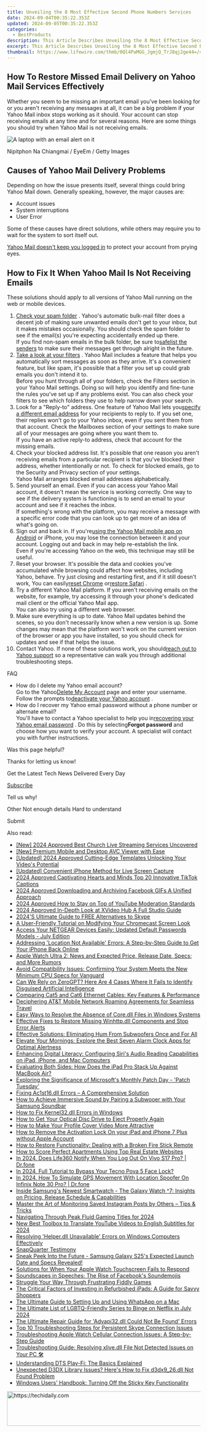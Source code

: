 ```yaml
---
title: Unveiling the 8 Most Effective Second Phone Numbers Services
date: 2024-09-04T00:35:22.353Z
updated: 2024-09-05T00:35:22.353Z
categories:
  - BestProducts
description: This Article Describes Unveiling the 8 Most Effective Second Phone Numbers Services
excerpt: This Article Describes Unveiling the 8 Most Effective Second Phone Numbers Services
thumbnail: https://www.lifewire.com/thmb/0Ql4PaMGG_JgmjQ_TrJ8qj2ge44=/400x300/filters:no_upscale():max_bytes(150000):strip_icc():format(webp)/20200417_182009-12af46befca541969b3c79fcbdcd592c.jpg
---
```


## How To Restore Missed Email Delivery on Yahoo Mail Services Effectively
 Whether you seem to be missing an important email you've been looking for or you aren't receiving any messages at all, it can be a big problem if your Yahoo Mail inbox stops working as it should. Your account can stop receiving emails at any time and for several reasons. Here are some things you should try when Yahoo Mail is not receiving emails.

![A laptop with an email alert on it](https://www.lifewire.com/thmb/SfXOI-z7ZL2YnGDbg0twmqtQuwQ=/1500x0/filters:no_upscale():max_bytes(150000):strip_icc():format(webp)/GettyImages-1132289824-17803006e92047d1994c21404918c781.jpg)

 Nipitphon Na Chiangmai / EyeEm / Getty Images

## Causes of Yahoo Mail Delivery Problems

 Depending on how the issue presents itself, several things could bring Yahoo Mail down. Generally speaking, however, the major causes are:

* Account issues
* System interruptions
* User Error

 Some of these causes have direct solutions, while others may require you to wait for the system to sort itself out.

[Yahoo Mail doesn't keep you logged in](https://www.lifewire.com/why-log-in-yahoo-mail-every-time-1170874) to protect your account from prying eyes.

## How to Fix It When Yahoo Mail Is Not Receiving Emails

 These solutions should apply to all versions of Yahoo Mail running on the web or mobile devices.

1. [Check your spam folder](https://www.lifewire.com/review-yahoo-spam-folder-periodically-1167134) . Yahoo's automatic bulk-mail filter does a decent job of making sure unwanted emails don't get to your inbox, but it makes mistakes occasionally. You should check the spam folder to see if the email(s) you're expecting accidentally ended up there.  
 If you find non-spam emails in the bulk folder, be sure to[safelist the senders](https://www.lifewire.com/how-to-safelist-email-addresses-4588603) to make sure their messages get through alright in the future.
2. [Take a look at your filters](https://www.lifewire.com/set-up-filter-yahoo-mail-1167129) . Yahoo Mail includes a feature that helps you automatically sort messages as soon as they arrive. It's a convenient feature, but like spam, it's possible that a filter you set up could grab emails you don't intend it to.  
 Before you hunt through all of your folders, check the Filters section in your Yahoo Mail settings. Doing so will help you identify and fine-tune the rules you've set up if any problems exist. You can also check your filters to see which folders they use to help narrow down your search.
3. Look for a "Reply-to" address. One feature of Yahoo Mail lets you[specify a different email address](https://www.lifewire.com/specify-reply-to-address-yahoo-1174533) for your recipients to reply to. If you set one, their replies won't go to your Yahoo inbox, even if you sent them from that account. Check the Mailboxes section of your settings to make sure all of your messages are going where you want them to.  
 If you have an active reply-to address, check that account for the missing emails.
4. Check your blocked address list. It's possible that one reason you aren't receiving emails from a particular recipient is that you've blocked their address, whether intentionally or not. To check for blocked emails, go to the Security and Privacy section of your settings.  
Yahoo Mail arranges blocked email addresses alphabetically.
5. Send yourself an email. Even if you can access your Yahoo Mail account, it doesn't mean the service is working correctly. One way to see if the delivery system is functioning is to send an email to your account and see if it reaches the inbox.  
 If something's wrong with the platform, you may receive a message with a specific error code that you can look up to get more of an idea of what's going on.
6. Sign out and back in. If you're[using the Yahoo Mail mobile app on Android](https://www.lifewire.com/how-to-use-the-yahoo-app-on-android-4781598) or iPhone, you may lose the connection between it and your account. Logging out and back in may help re-establish the link.  
 Even if you're accessing Yahoo on the web, this technique may still be useful.
7. Reset your browser. It's possible the data and cookies you've accumulated while browsing could affect how websites, including Yahoo, behave. Try just closing and restarting first, and if it still doesn't work, You can easily[reset Chrome](https://www.lifewire.com/how-to-reset-google-chrome-to-its-default-state-4103626) or[restore Safari](https://www.lifewire.com/restoring-safari-default-settings-446560) .
8. Try a different Yahoo Mail platform. If you aren't receiving emails on the website, for example, try accessing it through your phone's dedicated mail client or the official Yahoo Mail app.  
You can also try using a different web browser.
9. Make sure everything is up to date. Yahoo Mail updates behind the scenes, so you don't necessarily know when a new version is up. Some changes may mean that the platform won't work on the current version of the browser or app you have installed, so you should check for updates and see if that helps the issue.
10. Contact Yahoo. If none of these solutions work, you should[reach out to Yahoo support](https://www.lifewire.com/contact-yahoo-mail-support-1174475) so a representative can walk you through additional troubleshooting steps.

 FAQ

* How do I delete my Yahoo email account?  
 Go to the Yahoo[Delete My Account](https://login.yahoo.com/account/delete-user) page and enter your username. Follow the prompts to[deactivate your Yahoo account](https://www.lifewire.com/how-to-delete-your-yahoo-mail-account-1174456) .
* How do I recover my Yahoo email password without a phone number or alternate email?  
 You'll have to contact a Yahoo specialist to help you in[recovering your Yahoo email password](https://www.lifewire.com/recover-yahoo-password-1174485) . Do this by selecting**Forgot password** and choose how you want to verify your account. A specialist will contact you with further instructions.

Was this page helpful?

Thanks for letting us know!

 Get the Latest Tech News Delivered Every Day

[Subscribe](https://www.lifewire.com/#)

Tell us why!

 Other  Not enough details  Hard to understand

 Submit

<ins class="adsbygoogle"
     style="display:block"
     data-ad-format="autorelaxed"
     data-ad-client="ca-pub-7571918770474297"
     data-ad-slot="1223367746"></ins>



<ins class="adsbygoogle"
     style="display:block"
     data-ad-client="ca-pub-7571918770474297"
     data-ad-slot="8358498916"
     data-ad-format="auto"
     data-full-width-responsive="true"></ins>

<span class="atpl-alsoreadstyle">Also read:</span>
<div><ul>
<li><a href="https://fox-info.techidaily.com/new-2024-approved-best-church-live-streaming-services-uncovered/"><u>[New] 2024 Approved  Best Church Live Streaming Services Uncovered</u></a></li>
<li><a href="https://extra-guidance.techidaily.com/new-premium-mobile-and-desktop-avc-viewer-with-ease/"><u>[New] Premium Mobile and Desktop AVC Viewer with Ease</u></a></li>
<li><a href="https://facebook-record-videos.techidaily.com/updated-2024-approved-cutting-edge-templates-unlocking-your-videos-potential/"><u>[Updated] 2024 Approved  Cutting-Edge Templates Unlocking Your Video's Potential</u></a></li>
<li><a href="https://on-screen-recording.techidaily.com/updated-convenient-iphone-method-for-live-screen-capture/"><u>[Updated] Convenient iPhone Method for Live Screen Capture</u></a></li>
<li><a href="https://tiktok-videos.techidaily.com/2024-approved-captivating-hearts-and-minds-top-20-innovative-tiktok-captions/"><u>2024 Approved  Captivating Hearts and Minds  Top 20 Innovative TikTok Captions</u></a></li>
<li><a href="https://facebook-video-content.techidaily.com/2024-approved-downloading-and-archiving-facebook-gifs-a-unified-approach/"><u>2024 Approved  Downloading and Archiving Facebook GIFs  A Unified Approach</u></a></li>
<li><a href="https://youtube-lab.techidaily.com/approved-how-to-stay-on-top-of-youtube-moderation-standards/"><u>2024 Approved  How to Stay on Top of YouTube Moderation Standards</u></a></li>
<li><a href="https://some-knowledge.techidaily.com/2024-approved-in-depth-look-at-xvideo-hub-a-full-studio-guide/"><u>2024 Approved  In-Depth Look at XVideo Hub  A Full Studio Guide</u></a></li>
<li><a href="https://techno-recovery.techidaily.com/2024s-ultimate-guide-to-free-alternatives-to-skype/"><u>2024'S Ultimate Guide to FREE Alternatives to Skype</u></a></li>
<li><a href="https://techno-recovery.techidaily.com/a-user-friendly-tutorial-on-modifying-your-chromecast-screen-look/"><u>A User-Friendly Tutorial on Modifying Your Chromecast Screen Look</u></a></li>
<li><a href="https://techno-recovery.techidaily.com/access-your-netgear-devices-easily-updated-default-passwords-models-july-edition/"><u>Access Your NETGEAR Devices Easily: Updated Default Passwords Models - July Edition</u></a></li>
<li><a href="https://fox-that.techidaily.com/addressing-location-not-available-errors-a-step-by-step-guide-to-get-your-iphone-back-online/"><u>Addressing 'Location Not Available' Errors: A Step-by-Step Guide to Get Your iPhone Back Online</u></a></li>
<li><a href="https://techno-recovery.techidaily.com/apple-watch-ultra-2-news-and-expected-price-release-date-specs-and-more-rumors/"><u>Apple Watch Ultra 2: News and Expected Price, Release Date, Specs; and More Rumors</u></a></li>
<li><a href="https://win-answers.techidaily.com/avoid-compatibility-issues-confirming-your-system-meets-the-new-minimum-cpu-specs-for-vanguard/"><u>Avoid Compatibility Issues: Confirming Your System Meets the New Minimum CPU Specs for Vanguard</u></a></li>
<li><a href="https://tech-revival.techidaily.com/can-we-rely-on-zerogpt-here-are-4-cases-where-it-fails-to-identify-disguised-artificial-intelligence/"><u>Can We Rely on ZeroGPT? Here Are 4 Cases Where It Fails to Identify Disguised Artificial Intelligence</u></a></li>
<li><a href="https://techno-recovery.techidaily.com/comparing-cat5-and-cat6-ethernet-cables-key-features-and-performance/"><u>Comparing Cat5 and Cat6 Ethernet Cables: Key Features & Performance</u></a></li>
<li><a href="https://techno-recovery.techidaily.com/deciphering-atandt-mobile-network-roaming-agreements-for-seamless-travel/"><u>Deciphering AT&T Mobile Network Roaming Agreements for Seamless Travel</u></a></li>
<li><a href="https://techno-recovery.techidaily.com/easy-ways-to-resolve-the-absence-of-coredll-files-in-windows-systems/"><u>Easy Ways to Resolve the Absence of Core.dll Files in Windows Systems</u></a></li>
<li><a href="https://techno-recovery.techidaily.com/effective-fixes-to-restore-missing-winhttpdll-components-and-stop-error-alerts/"><u>Effective Fixes to Restore Missing Winhttp.dll Components and Stop Error Alerts</u></a></li>
<li><a href="https://techno-recovery.techidaily.com/effective-solutions-eliminating-hum-from-subwoofers-once-and-for-all/"><u>Effective Solutions: Eliminating Hum From Subwoofers Once and For All</u></a></li>
<li><a href="https://techno-recovery.techidaily.com/elevate-your-mornings-explore-the-best-seven-alarm-clock-apps-for-optimal-alertness/"><u>Elevate Your Mornings: Explore the Best Seven Alarm Clock Apps for Optimal Alertness</u></a></li>
<li><a href="https://techno-recovery.techidaily.com/enhancing-digital-literacy-configuring-siris-audio-reading-capabilities-on-ipad-iphone-and-mac-computers/"><u>Enhancing Digital Literacy: Configuring Siri's Audio Reading Capabilities on iPad, iPhone, and Mac Computers</u></a></li>
<li><a href="https://techno-recovery.techidaily.com/evaluating-both-sides-how-does-the-ipad-pro-stack-up-against-macbook-air/"><u>Evaluating Both Sides: How Does the iPad Pro Stack Up Against MacBook Air?</u></a></li>
<li><a href="https://techno-recovery.techidaily.com/exploring-the-significance-of-microsofts-monthly-patch-day-patch-tuesday/"><u>Exploring the Significance of Microsoft's Monthly Patch Day - 'Patch Tuesday'</u></a></li>
<li><a href="https://tech-recovery.techidaily.com/fixing-ac1st16dll-errors-a-comprehensive-solution/"><u>Fixing Ac1st16.dll Errors – A Comprehensive Solution</u></a></li>
<li><a href="https://techno-recovery.techidaily.com/how-to-achieve-immersive-sound-by-pairing-a-subwooer-with-your-samsung-soundbar/"><u>How to Achieve Immersive Sound by Pairing a Subwooer with Your Samsung Soundbar</u></a></li>
<li><a href="https://techno-recovery.techidaily.com/how-to-fix-kernel32dll-errors-in-windows/"><u>How to Fix Kernel32.dll Errors in Windows</u></a></li>
<li><a href="https://techno-recovery.techidaily.com/how-to-get-your-optical-disc-drive-to-eject-properly-again/"><u>How to Get Your Optical Disc Drive to Eject Properly Again</u></a></li>
<li><a href="https://facebook-video-content.techidaily.com/how-to-make-your-profile-cover-video-more-attractive/"><u>How to Make Your Profile Cover Video More Attractive</u></a></li>
<li><a href="https://activate-lock.techidaily.com/how-to-remove-the-activation-lock-on-your-ipad-and-iphone-7-plus-without-apple-account-by-drfone-ios/"><u>How to Remove the Activation Lock On your iPad and iPhone 7 Plus without Apple Account</u></a></li>
<li><a href="https://techno-recovery.techidaily.com/how-to-restore-functionality-dealing-with-a-broken-fire-stick-remote/"><u>How to Restore Functionality: Dealing with a Broken Fire Stick Remote</u></a></li>
<li><a href="https://techno-recovery.techidaily.com/how-to-score-perfect-apartments-using-top-real-estate-websites/"><u>How to Score Perfect Apartments Using Top Real Estate Websites</u></a></li>
<li><a href="https://review-topics.techidaily.com/in-2024-does-life360-notify-when-you-log-out-on-vivo-s17-pro-drfone-by-drfone-virtual-android/"><u>In 2024, Does Life360 Notify When You Log Out On Vivo S17 Pro? | Dr.fone</u></a></li>
<li><a href="https://unlock-android.techidaily.com/in-2024-full-tutorial-to-bypass-your-tecno-pova-5-face-lock-by-drfone-android/"><u>In 2024, Full Tutorial to Bypass Your Tecno Pova 5 Face Lock?</u></a></li>
<li><a href="https://review-topics.techidaily.com/in-2024-how-to-simulate-gps-movement-with-location-spoofer-on-infinix-note-30-pro-drfone-by-drfone-virtual-android/"><u>In 2024, How To Simulate GPS Movement With Location Spoofer On Infinix Note 30 Pro? | Dr.fone</u></a></li>
<li><a href="https://techno-recovery.techidaily.com/inside-samsungs-newest-smartwatch-the-galaxy-watch-7-insights-on-pricing-release-schedule-and-capabilities/"><u>Inside Samsung's Newest Smartwatch - The Galaxy Watch ^7: Insights on Pricing, Release Schedule & Capabilities</u></a></li>
<li><a href="https://techno-recovery.techidaily.com/master-the-art-of-monitoring-saved-instagram-posts-by-others-tips-and-tricks/"><u>Master the Art of Monitoring Saved Instagram Posts by Others – Tips & Tricks</u></a></li>
<li><a href="https://video-screen-grab.techidaily.com/navigating-through-peak-fluid-gaming-titles-for-2024/"><u>Navigating Through Peak Fluid Gaming Titles for 2024</u></a></li>
<li><a href="https://ai-video-translation.techidaily.com/new-best-toolbox-to-translate-youtube-videos-to-english-subtitles-for-2024/"><u>New Best Toolbox to Translate YouTube Videos to English Subtitles for 2024</u></a></li>
<li><a href="https://techno-recovery.techidaily.com/resolving-helperdll-unavailable-errors-on-windows-computers-effectively/"><u>Resolving 'Helper.dll Unavailable' Errors on Windows Computers Effectively</u></a></li>
<li><a href="https://screen-recording.techidaily.com/snapquarter-testimony/"><u>SnapQuarter Testimony</u></a></li>
<li><a href="https://techno-recovery.techidaily.com/sneak-peek-into-the-future-samsung-galaxy-s25s-expected-launch-date-and-specs-revealed/"><u>Sneak Peek Into the Future - Samsung Galaxy S25's Expected Launch Date and Specs Revealed!</u></a></li>
<li><a href="https://techno-recovery.techidaily.com/solutions-for-when-your-apple-watch-touchscreen-fails-to-respond/"><u>Solutions for When Your Apple Watch Touchscreen Fails to Respond</u></a></li>
<li><a href="https://facebook.techidaily.com/soundscapes-in-speeches-the-rise-of-facebooks-soundemojis/"><u>Soundscapes in Speeches: The Rise of Facebook's Soundemojis</u></a></li>
<li><a href="https://games-able.techidaily.com/struggle-your-way-through-frustrating-fiddly-games/"><u>Struggle Your Way Through Frustrating Fiddly Games</u></a></li>
<li><a href="https://techno-recovery.techidaily.com/the-critical-factors-of-investing-in-refurbished-ipads-a-guide-for-savvy-shoppers/"><u>The Critical Factors of Investing in Refurbished iPads: A Guide for Savvy Shoppers</u></a></li>
<li><a href="https://techno-recovery.techidaily.com/the-ultimate-guide-to-setting-up-and-using-whatsapp-on-a-mac/"><u>The Ultimate Guide to Setting Up and Using WhatsApp on a Mac</u></a></li>
<li><a href="https://techno-recovery.techidaily.com/the-ultimate-list-of-lgbtq-friendly-series-to-binge-on-netflix-in-july-2024/"><u>The Ultimate List of LGBTQ-Friendly Series to Binge on Netflix in July 2024</u></a></li>
<li><a href="https://techno-recovery.techidaily.com/the-ultimate-repair-guide-for-advapi32dll-could-not-be-found-errors/"><u>The Ultimate Repair Guide for 'Advapi32.dll Could Not Be Found' Errors</u></a></li>
<li><a href="https://techno-recovery.techidaily.com/top-10-troubleshooting-steps-for-persistent-skype-connection-issues/"><u>Top 10 Troubleshooting Steps for Persistent Skype Connection Issues</u></a></li>
<li><a href="https://techno-recovery.techidaily.com/troubleshooting-apple-watch-cellular-connection-issues-a-step-by-step-guide/"><u>Troubleshooting Apple Watch Cellular Connection Issues: A Step-by-Step Guide</u></a></li>
<li><a href="https://techno-recovery.techidaily.com/troubleshooting-guide-resolving-xlivedll-file-not-detected-issues-on-your-pc/"><u>Troubleshooting Guide: Resolving xlive.dll File Not Detected Issues on Your PC 🛠️</u></a></li>
<li><a href="https://techno-recovery.techidaily.com/understanding-dts-play-fi-the-basics-explained/"><u>Understanding DTS Play-Fi: The Basics Explained</u></a></li>
<li><a href="https://techno-recovery.techidaily.com/unexpected-d3dx-library-issues-heres-how-to-fix-d3dx926dll-not-found-problem/"><u>Unexpected D3DX Library Issues? Here's How to Fix d3dx9_26.dll Not Found Problem</u></a></li>
<li><a href="https://techno-recovery.techidaily.com/windows-users-handbook-turning-off-the-sticky-key-functionality/"><u>Windows Users' Handbook: Turning Off the Sticky Key Functionality</u></a></li>
</ul></div>

<!-- affiliate ads begin -->
<a href="https://aligracehair.sjv.io/c/5597632/1997722/19272" target="_top" id="1997722">
  <img src="//a.impactradius-go.com/display-ad/19272-1997722" border="0" alt="https://techidaily.com" width="728" height="90"/>
</a>
<img height="0" width="0" src="https://aligracehair.sjv.io/i/5597632/1997722/19272" style="position:absolute;visibility:hidden;" border="0" />
<!-- affiliate ads end -->